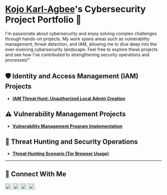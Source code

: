 # <a href="https://www.linkedin.com/in/kojo-karl-agbee-26484b264">Kojo Karl-Agbee</a>'s Cybersecurity Project Portfolio 🔐


I'm passionate about cybersecurity and enjoy solving complex challenges through hands-on projects. My work spans areas such as vulnerability management, threat detection, and IAM, allowing me to dive deep into the ever-evolving cybersecurity landscape. Feel free to explore these projects and see how I’ve contributed to strengthening security operations and processes!"

## 🛡️ Identity and Access Management (IAM) Projects
- **[IAM Threat Hunt: Unauthorized Local Admin Creation](https://github.com/KojoK65/Vulnerability-Management-Program/tree/main)**

## ⚠️ Vulnerability Management Projects

- **[Vulnerability Management Program Implementation](https://github.com/KojoK65/Vulnerability-Management-Program/tree/main)**

## 🚨 Threat Hunting and Security Operations

- **[Threat Hunting Scenario (Tor Browser Usage)](https://github.com/KojoK65/threat-hunting-scenario-tor)**

<hr/>

## 🤳 Connect With Me

[<img align="left" alt="___________ | YouTube" width="22px" src="https://cdn.jsdelivr.net/npm/simple-icons@v3/icons/youtube.svg" />][youtube]
[<img align="left" alt="___________ | Twitter" width="22px" src="https://cdn.jsdelivr.net/npm/simple-icons@v3/icons/twitter.svg" />][twitter]
[<img align="left" alt="___________ | LinkedIn" width="22px" src="https://cdn.jsdelivr.net/npm/simple-icons@v3/icons/linkedin.svg" />][linkedin]
[<img align="left" alt="___________ | Instagram" width="22px" src="https://cdn.jsdelivr.net/npm/simple-icons@v3/icons/instagram.svg" />][instagram]

[twitter]: https://twitter.com/___________
[youtube]: https://www.youtube.com/c/___________
[instagram]: https://www.instagram.com/___________
[linkedin]: https://linkedin.com/in/___________

<!--
<img width="35" alt="image" src="https://github.com/user-attachments/assets/2f41c7cd-5ea8-4475-b451-a37161b6c3fb"> 
<img width="35" alt="image" src="https://github.com/user-attachments/assets/77649969-9910-4994-8b96-74a116cfb2a8">
-->
